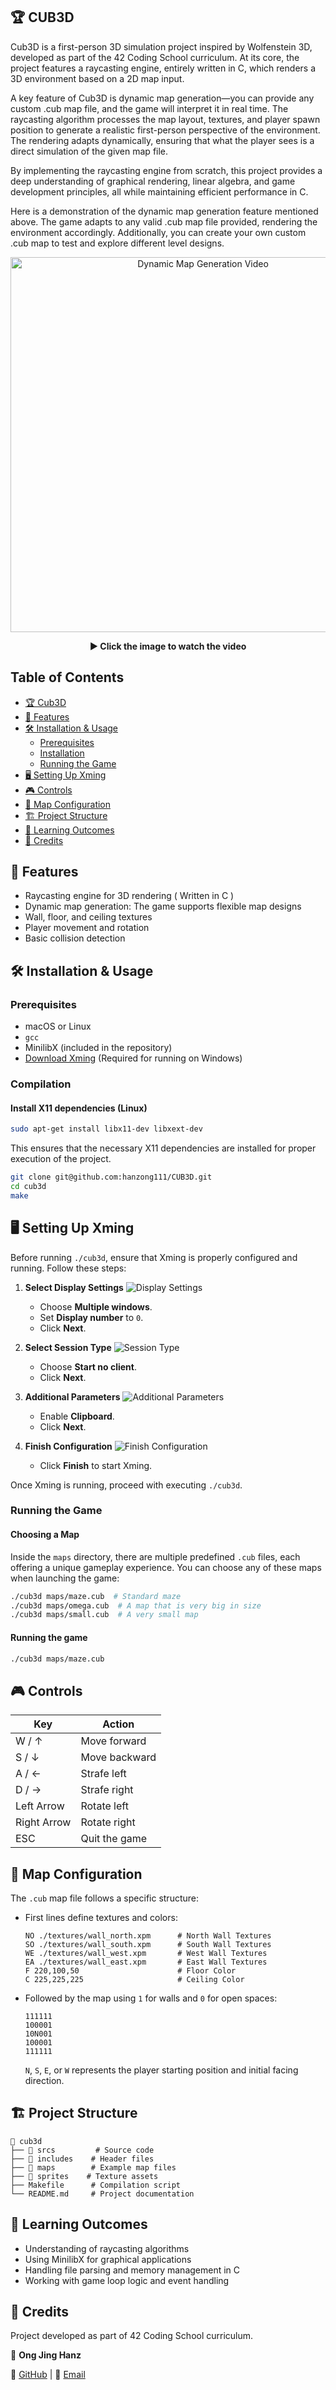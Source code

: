 ## 🏆 CUB3D
Cub3D is a first-person 3D simulation project inspired by Wolfenstein 3D, developed as part of the 42 Coding School curriculum. At its core, the project features a raycasting engine, entirely written in C, which renders a 3D environment based on a 2D map input.

A key feature of Cub3D is dynamic map generation—you can provide any custom .cub map file, and the game will interpret it in real time. The raycasting algorithm processes the map layout, textures, and player spawn position to generate a realistic first-person perspective of the environment. The rendering adapts dynamically, ensuring that what the player sees is a direct simulation of the given map file.

By implementing the raycasting engine from scratch, this project provides a deep understanding of graphical rendering, linear algebra, and game development principles, all while maintaining efficient performance in C.

Here is a demonstration of the dynamic map generation feature mentioned above. The game adapts to any valid .cub map file provided, rendering the environment accordingly. Additionally, you can create your own custom .cub map to test and explore different level designs.

<p align="center">
  <a href="https://www.youtube.com/watch?v=3QXR1Fd46A4">
    <img src="readme_utils/thumbnail.png" alt="Dynamic Map Generation Video" width="600">
  </a>
</p>

<p align="center">
  <b>▶ Click the image to watch the video</b>
</p>

## Table of Contents

- [🏆 Cub3D](#-42-school---cub3d)
- [🚀 Features](#-features)
- [🛠️ Installation & Usage](#️-installation--usage)
  - [Prerequisites](#prerequisites)
  - [Installation](#installation)
  - [Running the Game](#running-the-game)
- [🖥️ Setting Up Xming](#️-setting-up-xming)
- [🎮 Controls](#-controls)
- [📜 Map Configuration](#-map-configuration)
- [🏗️ Project Structure](#️-project-structure)
- [📌 Learning Outcomes](#-learning-outcomes)
- [📜 Credits](#-credits)

## 🚀 Features

- Raycasting engine for 3D rendering ( Written in C )
- Dynamic map generation: The game supports flexible map designs
- Wall, floor, and ceiling textures
- Player movement and rotation
- Basic collision detection

## 🛠️ Installation & Usage

### Prerequisites

- macOS or Linux
- `gcc`
- MinilibX (included in the repository)
- [Download Xming](https://sourceforge.net/projects/xming/) (Required for running on Windows)

### Compilation
#### Install X11 dependencies (Linux)
```bash
sudo apt-get install libx11-dev libxext-dev
```
This ensures that the necessary X11 dependencies are installed for proper execution of the project.

```bash
git clone git@github.com:hanzong111/CUB3D.git
cd cub3d
make
```

## 🖥️ Setting Up Xming

Before running `./cub3d`, ensure that Xming is properly configured and running. Follow these steps:

1. **Select Display Settings**
   ![Display Settings](./readme_utils/Xming_1.png)
   - Choose **Multiple windows**.
   - Set **Display number** to `0`.
   - Click **Next**.

2. **Select Session Type**
   ![Session Type](./readme_utils/Xming_2.png)
   - Choose **Start no client**.
   - Click **Next**.

3. **Additional Parameters**
   ![Additional Parameters](./readme_utils/Xming_3.png)
   - Enable **Clipboard**.
   - Click **Next**.

4. **Finish Configuration**
   ![Finish Configuration](./readme_utils/Xming_4.png)
   - Click **Finish** to start Xming.

Once Xming is running, proceed with executing `./cub3d`.

### Running the Game
#### Choosing a Map
Inside the `maps` directory, there are multiple predefined `.cub` files, each offering a unique gameplay experience. You can choose any of these maps when launching the game:

```bash
./cub3d maps/maze.cub  # Standard maze
./cub3d maps/omega.cub  # A map that is very big in size
./cub3d maps/small.cub  # A very small map 
```
#### Running the game 

```bash
./cub3d maps/maze.cub
```

## 🎮 Controls

| Key         | Action       |
|------------|-------------|
| W / ↑      | Move forward |
| S / ↓      | Move backward |
| A / ←      | Strafe left  |
| D / →      | Strafe right |
| Left Arrow | Rotate left  |
| Right Arrow| Rotate right |
| ESC        | Quit the game |

## 📜 Map Configuration

The `.cub` map file follows a specific structure:

- First lines define textures and colors:
  ```
  NO ./textures/wall_north.xpm      # North Wall Textures
  SO ./textures/wall_south.xpm      # South Wall Textures
  WE ./textures/wall_west.xpm       # West Wall Textures
  EA ./textures/wall_east.xpm       # East Wall Textures
  F 220,100,50                      # Floor Color
  C 225,225,225                     # Ceiling Color
  ```
- Followed by the map using `1` for walls and `0` for open spaces:
  ```
  111111
  100001
  10N001
  100001
  111111
  ```
  `N`, `S`, `E`, or `W` represents the player starting position and initial facing direction.

## 🏗️ Project Structure

```
📂 cub3d
├── 📂 srcs         # Source code
├── 📂 includes    # Header files
├── 📂 maps        # Example map files
├── 📂 sprites    # Texture assets
├── Makefile      # Compilation script
└── README.md     # Project documentation
```

## 📌 Learning Outcomes

- Understanding of raycasting algorithms
- Using MinilibX for graphical applications
- Handling file parsing and memory management in C
- Working with game loop logic and event handling

## 📜 Credits

Project developed as part of 42 Coding School curriculum.

👤 **Ong Jing Hanz**

📌 [GitHub](https://github.com/hanzong111) | 📧 [Email](mailto:hanzong111@gmail.com)
